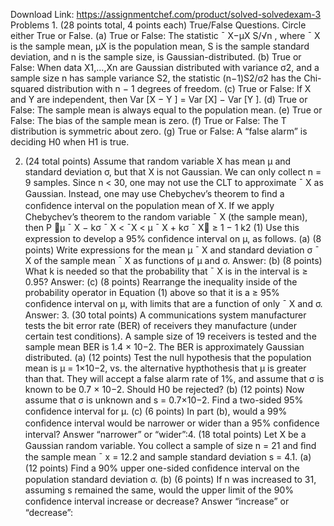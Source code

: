 Download Link: https://assignmentchef.com/product/solved-solvedexam-3
<br>
Problems 1. (28 points total, 4 points each) True/False Questions. Circle either True or False. (a) True or False: The statistic ¯ X−µX S/√n , where ¯ X is the sample mean, µX is the population mean, S is the sample standard deviation, and n is the sample size, is Gaussian-distributed. (b) True or False: When data X1,…,Xn are Gaussian distributed with variance σ2, and a sample size n has sample variance S2, the statistic (n−1)S2/σ2 has the Chi-squared distribution with n − 1 degrees of freedom. (c) True or False: If X and Y are independent, then Var [X − Y ] = Var [X] − Var [Y ]. (d) True or False: The sample mean is always equal to the population mean. (e) True or False: The bias of the sample mean is zero. (f) True or False: The T distribution is symmetric about zero. (g) True or False: A “false alarm” is deciding H0 when H1 is true.

2. (24 total points) Assume that random variable X has mean µ and standard deviation σ, but that X is not Gaussian. We can only collect n = 9 samples. Since n &lt; 30, one may not use the CLT to approximate ¯ X as Gaussian. Instead, one may use Chebychev’s theorem to ﬁnd a conﬁdence interval on the population mean of X. If we apply Chebychev’s theorem to the random variable ¯ X (the sample mean), then P &#x2;µ ¯ X − kσ ¯ X &lt; ¯X &lt; µ ¯ X + kσ ¯ X&#x3; ≥ 1 − 1 k2 (1) Use this expression to develop a 95% conﬁdence interval on µ, as follows. (a) (8 points) Write expressions for the mean µ ¯ X and standard deviation σ ¯ X of the sample mean ¯ X as functions of µ and σ. Answer: (b) (8 points) What k is needed so that the probability that ¯ X is in the interval is ≥ 0.95? Answer: (c) (8 points) Rearrange the inequality inside of the probability operator in Equation (1) above so that it is a ≥ 95% conﬁdence interval on µ, with limits that are a function of only ¯ X and σ. Answer: 3. (30 total points) A communications system manufacturer tests the bit error rate (BER) of receivers they manufacture (under certain test conditions). A sample size of 19 receivers is tested and the sample mean BER is 1.4 × 10−2. The BER is approximately Gaussian distributed. (a) (12 points) Test the null hypothesis that the population mean is µ = 1×10−2, vs. the alternative hypthothesis that µ is greater than that. They will accept a false alarm rate of 1%, and assume that σ is known to be 0.7 × 10−2. Should H0 be rejected? (b) (12 points) Now assume that σ is unknown and s = 0.7×10−2. Find a two-sided 95% conﬁdence interval for µ. (c) (6 points) In part (b), would a 99% conﬁdence interval would be narrower or wider than a 95% conﬁdence interval? Answer “narrower” or “wider”:4. (18 total points) Let X be a Gaussian random variable. You collect a sample of size n = 21 and ﬁnd the sample mean ¯ x = 12.2 and sample standard deviation s = 4.1. (a) (12 points) Find a 90% upper one-sided conﬁdence interval on the population standard deviation σ. (b) (6 points) If n was increased to 31, assuming s remained the same, would the upper limit of the 90% conﬁdence interval increase or decrease? Answer “increase” or “decrease”:
